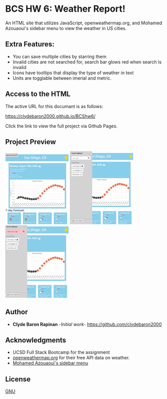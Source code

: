# BCS HW 6: Weather Report!

An HTML site that utilizes JavaScript, openweathermap.org, and Mohamed Azouaoui's sidebar menu to view the weather in US cities.

## Extra Features:
* You can save multiple cities by starring them
* Invalid cities are not searched for, search bar glows red when search is invalid
* Icons have tooltips that display the type of weather in text
* Units are togglable between imerial and metric.

## Access to the HTML

The active URL for this documant is as follows:

https://clydebaron2000.github.io/BCShw6/

Click the link to view the full project via Github Pages.

## Project Preview

<img src="Assets/mainMenu.PNG" width="200px"/>
<img src="Assets/sidebarDisplay.PNG" width="200px"/>
<img src="Assets/error.PNG" width="200px"/>


## Author

* **Clyde Baron Rapinan** -*Initial work*- https://github.com/clydebaron2000

## Acknowledgments

* UCSD Full Stack Bootcamp for the assignment
* [openweathermap.org](https://openweathermap.org) for their free API data on weather.
* [Mohamed Azouaoui's sidebar menu](https://github.com/azouaoui-med/pro-sidebar-template) 

## License

[GNU](https://choosealicense.com/licenses/gpl-3.0/)
